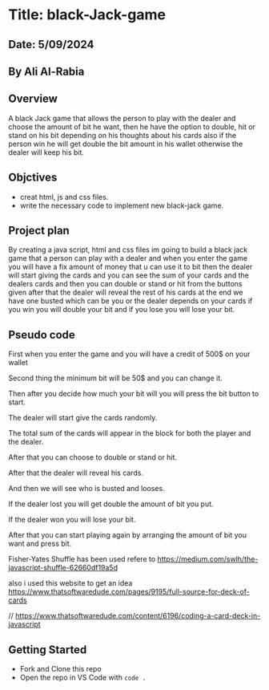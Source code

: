 # Title: black-Jack-game

## Date: 5/09/2024

## By Ali Al-Rabia


## Overview

A black Jack game that allows the person to play with the dealer and choose the amount of bit he want, then he have the option to double, hit or stand on his bit depending on his thoughts about his cards also if the person win he will get double the bit amount in his wallet otherwise the dealer will keep his bit.

## Objctives

- creat html, js and css files.
- write the necessary code to implement new black-jack game.

## Project plan

By creating a java script, html and css files im going to build a black jack game that a person can play with a dealer and when you enter the game you will have a fix amount of money that u can use it to bit then the dealer will start giving the cards and you can see the sum of your cards and the dealers cards and then you can double or stand or hit from the buttons given after that the dealer will reveal the rest of his cards at the end we have one busted which can be you or the dealer depends on your cards if you win you will double your bit and if you lose you will lose your bit.


## Pseudo code

First when you enter the game and you will have a credit of 500$ on your wallet

Second thing the minimum bit will be 50$ and you can change it.

Then after you decide how much your bit will you will press the bit button to start.

The dealer will start give the cards randomly.

The total sum of the cards will appear in the block for both the player and the dealer.

After that you can choose to double or stand or hit.

After that the dealer will reveal his cards.

And then we will see who is busted and looses.

If the dealer lost you will get double the amount of bit you put.

If the dealer won you will lose your bit.

After that you can start playing again by arranging the amount of bit you want and press bit.


Fisher-Yates Shuffle has been used refere to https://medium.com/swlh/the-javascript-shuffle-62660df19a5d

also i used this website to get an idea  https://www.thatsoftwaredude.com/pages/9195/full-source-for-deck-of-cards

// https://www.thatsoftwaredude.com/content/6196/coding-a-card-deck-in-javascript


## Getting Started

- Fork and Clone this repo
- Open the repo in VS Code with `code .`
